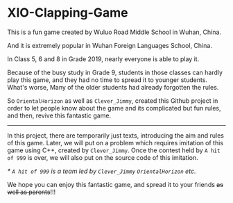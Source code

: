 # XIO-Clapping-Game

This is a fun game created by Wuluo Road Middle School in Wuhan, China.

And it is extremely popular in Wuhan Foreign Languages School, China.

In Class 5, 6 and 8 in Grade 2019, nearly everyone is able to play it.

Because of the busy study in Grade 9, students in those classes can hardly play this game, and they had no time to spread it to younger students. What's worse, Many of the older students had already forgotten the rules.

So ```OrientalHorizon``` as well as ```Clever_Jimmy```, created this Github project in order to let people know about the game and its complicated but fun rules, and then, revive this fantastic game.

-------------------------

In this project, there are temporarily just texts, introducing the aim and rules of this game. Later, we will put on a problem which requires imitation of this game using C++, created by ```Clever_Jimmy```. Once the contest held by ```A hit of 999``` is over, we will also put on the source code of this imitation.

*\* ```A hit of 999``` is a team led by ```Clever_Jimmy``` ```OrientalHorizon``` etc.*

We hope you can enjoy this fantastic game, and spread it to your friends ~~as well as parents~~!!!
